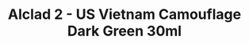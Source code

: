 ---
layout: product
title: "Alclad 2 - US Vietnam Camouflage Dark Green 30ml"
price: "TBA" 
desc: "Metalizer boja"
img_path: "/assets/img/ALCE308.webp"
brand: "N/A"
available: false
special_offer: false
new: false
soon: false
cat: "040000"
subcat: "040300"
subsubcat: "0N/A"
sifra: "ALCE308"
popular: false
spec: false
---
